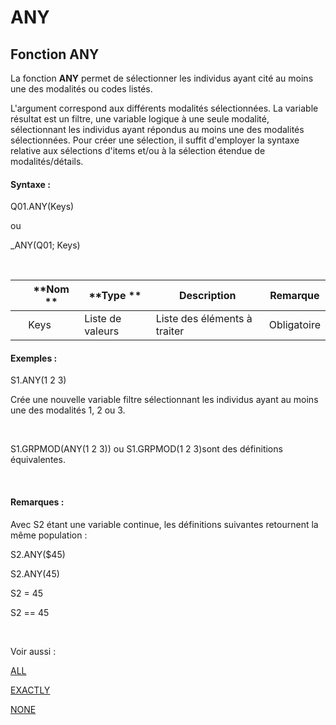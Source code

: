 # ANY

## Fonction ANY

La fonction **ANY** permet de sélectionner les individus ayant cité au moins une des modalités ou codes listés.

L'argument correspond aux différents modalités sélectionnées. La variable résultat est un filtre, une variable logique à une seule modalité, sélectionnant les individus ayant répondus au moins une des modalités sélectionnées. Pour créer une sélection, il suffit d'employer la syntaxe relative aux sélections d'items et/ou à la sélection étendue de modalités/détails.

#### Syntaxe :&nbsp;

Q01.ANY(Keys)

ou

\_ANY(Q01; Keys)

&nbsp;

| &nbsp; | **Nom ** | **Type ** | **Description** | **Remarque** |
| --- | --- | --- | --- | --- |
| &nbsp; | Keys | Liste de valeurs | Liste des éléments à traiter | Obligatoire |


#### Exemples :

S1.ANY(1 2 3)

Crée une nouvelle variable filtre sélectionnant les individus ayant au moins une des modalités 1, 2 ou 3.

&nbsp;

S1.GRPMOD(ANY(1 2 3)) ou S1.GRPMOD(1 2 3)sont des définitions équivalentes.

&nbsp;

#### Remarques :

Avec S2 étant une variable continue, les définitions suivantes retournent la même population :

S2.ANY($45)

S2.ANY(45)

S2 = 45

S2 == 45

&nbsp;

Voir aussi :&nbsp;

[ALL](<ALL1.md>)

[EXACTLY](<EXACTLY1.md>)

[NONE](<NONE1.md>)
